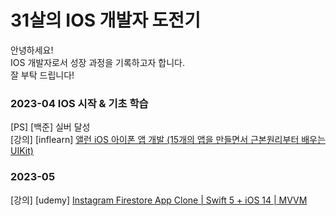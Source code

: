 # 31살의 IOS 개발자 도전기

안녕하세요!\
IOS 개발자로서 성장 과정을 기록하고자 합니다.\
잘 부탁 드립니다!

### 2023-04 IOS 시작 & 기초 학습
[PS] [백준] 실버 달성\
[강의] [inflearn] [앨런 iOS 아이폰 앱 개발 (15개의 앱을 만들면서 근본원리부터 배우는 UIKit)](https://www.inflearn.com/course/ios-uikit-15apps/dashboard)

### 2023-05
[강의] [udemy] [Instagram Firestore App Clone | Swift 5 + iOS 14 | MVVM](https://www.udemy.com/course/instagram-firestore-app-clone-swift-5-ios-14-mvvm/)
